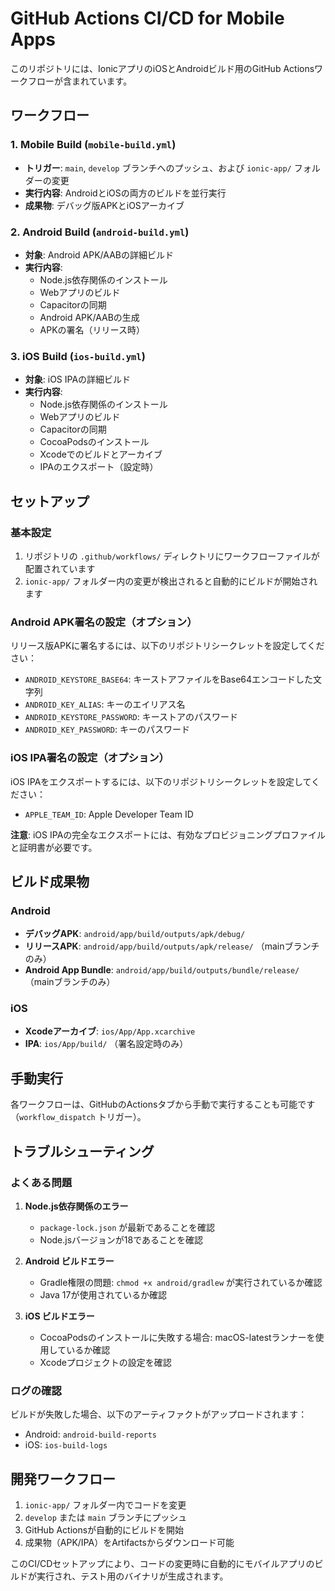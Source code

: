 # GitHub Actions CI/CD for Mobile Apps

このリポジトリには、IonicアプリのiOSとAndroidビルド用のGitHub Actionsワークフローが含まれています。

## ワークフロー

### 1. Mobile Build (`mobile-build.yml`)
- **トリガー**: `main`, `develop` ブランチへのプッシュ、および `ionic-app/` フォルダーの変更
- **実行内容**: AndroidとiOSの両方のビルドを並行実行
- **成果物**: デバッグ版APKとiOSアーカイブ

### 2. Android Build (`android-build.yml`)
- **対象**: Android APK/AABの詳細ビルド
- **実行内容**:
  - Node.js依存関係のインストール
  - Webアプリのビルド
  - Capacitorの同期
  - Android APK/AABの生成
  - APKの署名（リリース時）

### 3. iOS Build (`ios-build.yml`)
- **対象**: iOS IPAの詳細ビルド
- **実行内容**:
  - Node.js依存関係のインストール
  - Webアプリのビルド
  - Capacitorの同期
  - CocoaPodsのインストール
  - Xcodeでのビルドとアーカイブ
  - IPAのエクスポート（設定時）

## セットアップ

### 基本設定
1. リポジトリの `.github/workflows/` ディレクトリにワークフローファイルが配置されています
2. `ionic-app/` フォルダー内の変更が検出されると自動的にビルドが開始されます

### Android APK署名の設定（オプション）
リリース版APKに署名するには、以下のリポジトリシークレットを設定してください：

- `ANDROID_KEYSTORE_BASE64`: キーストアファイルをBase64エンコードした文字列
- `ANDROID_KEY_ALIAS`: キーのエイリアス名
- `ANDROID_KEYSTORE_PASSWORD`: キーストアのパスワード
- `ANDROID_KEY_PASSWORD`: キーのパスワード

### iOS IPA署名の設定（オプション）
iOS IPAをエクスポートするには、以下のリポジトリシークレットを設定してください：

- `APPLE_TEAM_ID`: Apple Developer Team ID

**注意**: iOS IPAの完全なエクスポートには、有効なプロビジョニングプロファイルと証明書が必要です。

## ビルド成果物

### Android
- **デバッグAPK**: `android/app/build/outputs/apk/debug/`
- **リリースAPK**: `android/app/build/outputs/apk/release/` （mainブランチのみ）
- **Android App Bundle**: `android/app/build/outputs/bundle/release/` （mainブランチのみ）

### iOS
- **Xcodeアーカイブ**: `ios/App/App.xcarchive`
- **IPA**: `ios/App/build/` （署名設定時のみ）

## 手動実行

各ワークフローは、GitHubのActionsタブから手動で実行することも可能です（`workflow_dispatch` トリガー）。

## トラブルシューティング

### よくある問題

1. **Node.js依存関係のエラー**
   - `package-lock.json` が最新であることを確認
   - Node.jsバージョンが18であることを確認

2. **Android ビルドエラー**
   - Gradle権限の問題: `chmod +x android/gradlew` が実行されているか確認
   - Java 17が使用されているか確認

3. **iOS ビルドエラー**
   - CocoaPodsのインストールに失敗する場合: macOS-latestランナーを使用しているか確認
   - Xcodeプロジェクトの設定を確認

### ログの確認
ビルドが失敗した場合、以下のアーティファクトがアップロードされます：
- Android: `android-build-reports`
- iOS: `ios-build-logs`

## 開発ワークフロー

1. `ionic-app/` フォルダー内でコードを変更
2. `develop` または `main` ブランチにプッシュ
3. GitHub Actionsが自動的にビルドを開始
4. 成果物（APK/IPA）をArtifactsからダウンロード可能

このCI/CDセットアップにより、コードの変更時に自動的にモバイルアプリのビルドが実行され、テスト用のバイナリが生成されます。